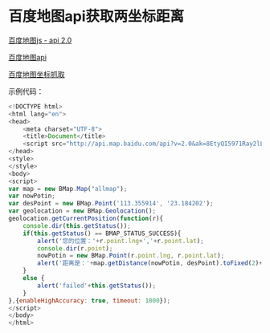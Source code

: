 # 百度地图api获取两坐标距离
[百度地图js - api 2.0](http://lbsyun.baidu.com/cms/jsapi/reference/jsapi_reference.html?ADUIN=1094074761&ADSESSION=1546400331&ADTAG=CLIENT.QQ.5543_.0&ADPUBNO=26767)

[百度地图api](http://lbsyun.baidu.com/index.php?title=jspopular)

[百度地图坐标抓取](http://api.map.baidu.com/lbsapi/getpoint/index.html)

示例代码：
```js
<!DOCTYPE html>
<html lang="en">
<head>
	<meta charset="UTF-8">
	<title>Document</title>
    <script src="http://api.map.baidu.com/api?v=2.0&ak=8EtyQI5971Ray2lL3kczuXDrwuW6ChUB"></script>
</head>
<style>
</style>
<body>
<script>
var map = new BMap.Map("allmap");
var nowPotin;
var desPoint = new BMap.Point('113.355914', '23.184202');
var geolocation = new BMap.Geolocation();
geolocation.getCurrentPosition(function(r){
    console.dir(this.getStatus());
    if(this.getStatus() == BMAP_STATUS_SUCCESS){
        alert('您的位置：'+r.point.lng+','+r.point.lat);
        console.dir(r.point);
        nowPotin = new BMap.Point(r.point.lng, r.point.lat);
        alert('距离是：'+map.getDistance(nowPotin, desPoint).toFixed(2)+' 米。');  //获取两点距离,保留小数点后两位
    }
    else {
        alert('failed'+this.getStatus());
    } 
},{enableHighAccuracy: true, timeout: 1000});
</script> 
</body>
</html>
```